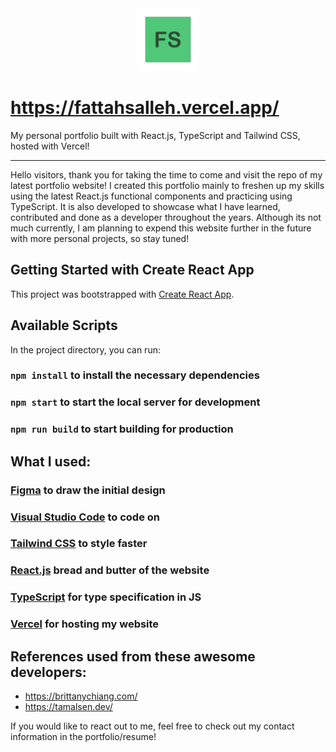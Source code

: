 <div align="center">
    <img src="public/fs-icon.svg?raw=true" alt="FS Icon" title="FS-ICON" width="100" height="100">
</div>

# https://fattahsalleh.vercel.app/

My personal portfolio built with React.js, TypeScript and Tailwind CSS, hosted with Vercel!

___

Hello visitors, thank you for taking the time to come and visit the repo of my latest portfolio website! I created this portfolio mainly to freshen up my skills using the latest React.js functional components and practicing using TypeScript. It is also developed to showcase what I have learned, contributed and done as a developer throughout the years. Although its not much currently, I am planning to expend this website further in the future with more personal projects, so stay tuned!

## Getting Started with Create React App

This project was bootstrapped with [Create React App](https://github.com/facebook/create-react-app).

## Available Scripts

In the project directory, you can run:

### `npm install` to install the necessary dependencies
### `npm start` to start the local server for development
### `npm run build` to start building for production

## What I used:
### [Figma](https://www.figma.com/) to draw the initial design
### [Visual Studio Code](https://code.visualstudio.com/) to code on
### [Tailwind CSS](https://tailwindcss.com/) to style faster
### [React.js](https://react.dev/) bread and butter of the website
### [TypeScript](https://www.typescriptlang.org/) for type specification in JS
### [Vercel](https://vercel.com/) for hosting my website

## References used from these awesome developers:
- https://brittanychiang.com/
- https://tamalsen.dev/

If you would like to react out to me, feel free to check out my contact information in the portfolio/resume!